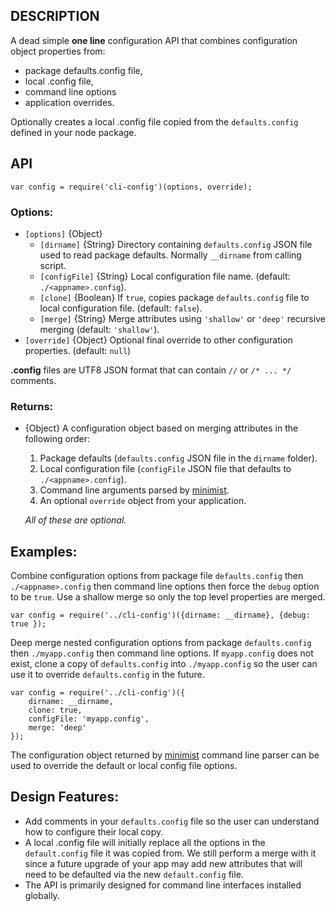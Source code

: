 ## DESCRIPTION 

A dead simple **one line** configuration API that combines configuration object properties from:
 
- package defaults.config file,
- local .config file, 
- command line options 
- application overrides.

Optionally creates a local .config file copied from the `defaults.config` defined in your node package.

## API

    var config = require('cli-config')(options, override);

### Options:

  - `[options]` {Object}
    - `[dirname]`		{String} Directory containing `defaults.config` JSON file used to read package defaults. Normally `__dirname` from calling script.
    - `[configFile]`	{String} Local configuration file name. (default: `./<appname>.config`).
    - `[clone]`	    	{Boolean} If `true`, copies package `defaults.config` file to local configuration file. (default: `false`).
    - `[merge]`			{String} Merge attributes using `'shallow'` or `'deep'` recursive merging (default: `'shallow'`).
  - `[override]`		{Object} Optional final override to other configuration properties.  (default: `null`) 

**.config** files are UTF8 JSON format that can contain `//` or `/* ... */` comments.

### Returns:

  - {Object} A configuration object based on merging attributes in the following order:
    1. Package defaults (`defaults.config` JSON file in the `dirname` folder).
    1. Local configuration file (`configFile` JSON file that defaults to `./<appname>.config`).
    1. Command line arguments parsed by [minimist](https://github.com/substack/minimist). 
    1. An optional `override` object from your application. 

	*All of these are optional.*
	
## Examples:

Combine configuration options from package file `defaults.config` then `./<appname>.config` then command line options then force the `debug` option to be `true`.  Use a shallow merge so only the top level properties are merged.  

	var config = require('../cli-config')({dirname: __dirname}, {debug: true });
	
Deep merge nested configuration options from package `defaults.config` then `./myapp.config` then command line options.  If `myapp.config` does not exist, clone a copy of `defaults.config` into `./myapp.config` so the user can use it to override `defaults.config` in the future.

	var config = require('../cli-config')({
		dirname: __dirname,
		clone: true,
		configFile: 'myapp.config',
		merge: 'deep'
	});

The configuration object returned by [minimist](https://github.com/substack/minimist) command line parser can be used to override the default or local config file options.

## Design Features:
  - Add comments in your `defaults.config` file so the user can understand how to configure their local copy.
  - A local .config file will initially replace all the options in the `default.config` file it was copied from. We still perform a merge with it since a future upgrade of your app may add new attributes that will need to be defaulted via the new `default.config` file.
  - The API is primarily designed for command line interfaces installed globally.
